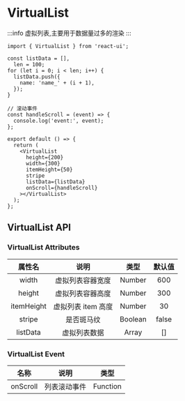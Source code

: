 # VirtualList

:::info
虚拟列表,主要用于数据量过多的渲染
:::

```tsx
import { VirtualList } from 'react-ui';

const listData = [],
  len = 100;
for (let i = 0; i < len; i++) {
  listData.push({
    name: 'name_' + (i + 1),
  });
}

// 滚动事件
const handleScroll = (event) => {
  console.log('event:', event);
};

export default () => {
  return (
    <VirtualList
      height={200}
      width={300}
      itemHeight={50}
      stripe
      listData={listData}
      onScroll={handleScroll}
    ></VirtualList>
  );
};
```

## **VirtualList API**

### **VirtualList Attributes**

|   属性名   |        说明        |  类型   | 默认值 |
| :--------: | :----------------: | :-----: | :----: |
|   width    |  虚拟列表容器宽度  | Number  |  600   |
|   height   |  虚拟列表容器高度  | Number  |  300   |
| itemHeight | 虚拟列表 item 高度 | Number  |   30   |
|   stripe   |     是否斑马纹     | Boolean | false  |
|  listData  |    虚拟列表数据    |  Array  |   []   |

### **VirtualList Event**

|   名称   |     说明     |   类型   |
| :------: | :----------: | :------: |
| onScroll | 列表滚动事件 | Function |
